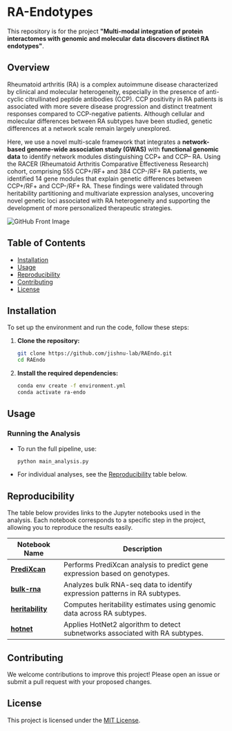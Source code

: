 
# RA-Endotypes

This repository is for the project **"Multi-modal integration of protein interactomes with genomic and molecular data discovers distinct RA endotypes"**.

## Overview

Rheumatoid arthritis (RA) is a complex autoimmune disease characterized by clinical and molecular heterogeneity, especially in the presence of anti-cyclic citrullinated peptide antibodies (CCP). CCP positivity in RA patients is associated with more severe disease progression and distinct treatment responses compared to CCP-negative patients. Although cellular and molecular differences between RA subtypes have been studied, genetic differences at a network scale remain largely unexplored.

Here, we use a novel multi-scale framework that integrates a **network-based genome-wide association study (GWAS)** with **functional genomic data** to identify network modules distinguishing CCP+ and CCP– RA. Using the RACER (Rheumatoid Arthritis Comparative Effectiveness Research) cohort, comprising 555 CCP+/RF+ and 384 CCP-/RF+ RA patients, we identified 14 gene modules that explain genetic differences between CCP+/RF+ and CCP-/RF+ RA. These findings were validated through heritability partitioning and multivariate expression analyses, uncovering novel genetic loci associated with RA heterogeneity and supporting the development of more personalized therapeutic strategies.

![GitHub Front Image](https://github.com/user-attachments/assets/d1a68c65-4379-4726-b8c3-884a0cfaba9c)

## Table of Contents

- [Installation](#installation)
- [Usage](#usage)
- [Reproducibility](#reproducibility)
- [Contributing](#contributing)
- [License](#license)

## Installation

To set up the environment and run the code, follow these steps:

1. **Clone the repository:**
   ```bash
   git clone https://github.com/jishnu-lab/RAEndo.git
   cd RAEndo
   ```
2. **Install the required dependencies:**
   ```bash
   conda env create -f environment.yml
   conda activate ra-endo
   ```

## Usage

### Running the Analysis
- To run the full pipeline, use:
  ```bash
  python main_analysis.py
  ```
- For individual analyses, see the [Reproducibility](#reproducibility) table below.

## Reproducibility

The table below provides links to the Jupyter notebooks used in the analysis. Each notebook corresponds to a specific step in the project, allowing you to reproduce the results easily.


| Notebook Name                          | Description                                                 |
|----------------------------------------|-------------------------------------------------------------|
| [**PrediXcan**](https://github.com/jishnu-lab/RAEndo/tree/main/Code/PrediXcan) | Performs PrediXcan analysis to predict gene expression based on genotypes.            |
| [**bulk-rna**](https://github.com/jishnu-lab/RAEndo/tree/main/Code/bulk-rna) | Analyzes bulk RNA-seq data to identify expression patterns in RA subtypes.            |
| [**heritability**](https://github.com/jishnu-lab/RAEndo/tree/main/Code/heritability) | Computes heritability estimates using genomic data across RA subtypes.               |
| [**hotnet**](https://github.com/jishnu-lab/RAEndo/tree/main/Code/hotnet) | Applies HotNet2 algorithm to detect subnetworks associated with RA subtypes.         |

## Contributing

We welcome contributions to improve this project! Please open an issue or submit a pull request with your proposed changes.

## License

This project is licensed under the [MIT License](LICENSE).

